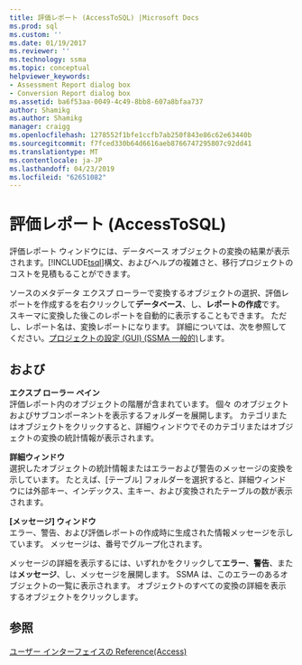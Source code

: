 ```yaml
---
title: 評価レポート (AccessToSQL) |Microsoft Docs
ms.prod: sql
ms.custom: ''
ms.date: 01/19/2017
ms.reviewer: ''
ms.technology: ssma
ms.topic: conceptual
helpviewer_keywords:
- Assessment Report dialog box
- Conversion Report dialog box
ms.assetid: ba6f53aa-0049-4c49-8bb8-607a8bfaa737
author: Shamikg
ms.author: Shamikg
manager: craigg
ms.openlocfilehash: 1278552f1bfe1ccfb7ab250f843e86c62e63440b
ms.sourcegitcommit: f7fced330b64d6616aeb8766747295807c92dd41
ms.translationtype: MT
ms.contentlocale: ja-JP
ms.lasthandoff: 04/23/2019
ms.locfileid: "62651082"
---
```

# <a name="assessment-report-accesstosql"></a>評価レポート (AccessToSQL)
評価レポート ウィンドウには、データベース オブジェクトの変換の結果が表示されます。[!INCLUDE[tsql](../../includes/tsql-md.md)]構文、およびヘルプの複雑さと、移行プロジェクトのコストを見積もることができます。  
  
ソースのメタデータ エクスプ ローラーで変換するオブジェクトの選択、評価レポートを作成するを右クリックして**データベース**、し、**レポートの作成**です。 スキーマに変換した後このレポートを自動的に表示することもできます。 ただし、レポート名は、変換レポートになります。 詳細については、次を参照してください。[プロジェクトの設定 (GUI) (SSMA 一般的)](https://msdn.microsoft.com/cf06baf1-8714-48a3-95dc-781f6ca53693)します。  
  
## <a name="options"></a>および  
**エクスプ ローラー ペイン**  
評価レポート内のオブジェクトの階層が含まれています。 個々 のオブジェクトおよびサブコンポーネントを表示するフォルダーを展開します。 カテゴリまたはオブジェクトをクリックすると、詳細ウィンドウでそのカテゴリまたはオブジェクトの変換の統計情報が表示されます。  
  
**詳細ウィンドウ**  
選択したオブジェクトの統計情報またはエラーおよび警告のメッセージの変換を示しています。 たとえば、[テーブル] フォルダーを選択すると、詳細ウィンドウには外部キー、インデックス、主キー、および変換されたテーブルの数が表示されます。  
  
**[メッセージ] ウィンドウ**  
エラー、警告、および評価レポートの作成時に生成された情報メッセージを示しています。 メッセージは、番号でグループ化されます。  
  
メッセージの詳細を表示するには、いずれかをクリックして**エラー**、**警告**、または**メッセージ**、し、メッセージを展開します。 SSMA は、このエラーのあるオブジェクトの一覧に表示されます。 オブジェクトのすべての変換の詳細を表示するオブジェクトをクリックします。  
  
## <a name="see-also"></a>参照  
[ユーザー インターフェイスの Reference(Access)](https://msdn.microsoft.com/af24c303-4a41-449b-9c86-d6558a97e839)  
  
